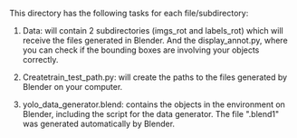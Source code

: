 This directory has the following tasks for each file/subdirectory:

1. Data: will contain 2 subdirectories (imgs_rot and labels_rot) which will receive 
the files generated in Blender. And the display_annot.py, where you can check if the 
bounding boxes are involving your objects correctly.

2. Createtrain_test_path.py: will create the paths to the files generated by Blender
on your computer.

3. yolo_data_generator.blend: contains the objects in the environment on Blender, 
including the script for the data generator. The file ".blend1" was generated automatically
by Blender.
